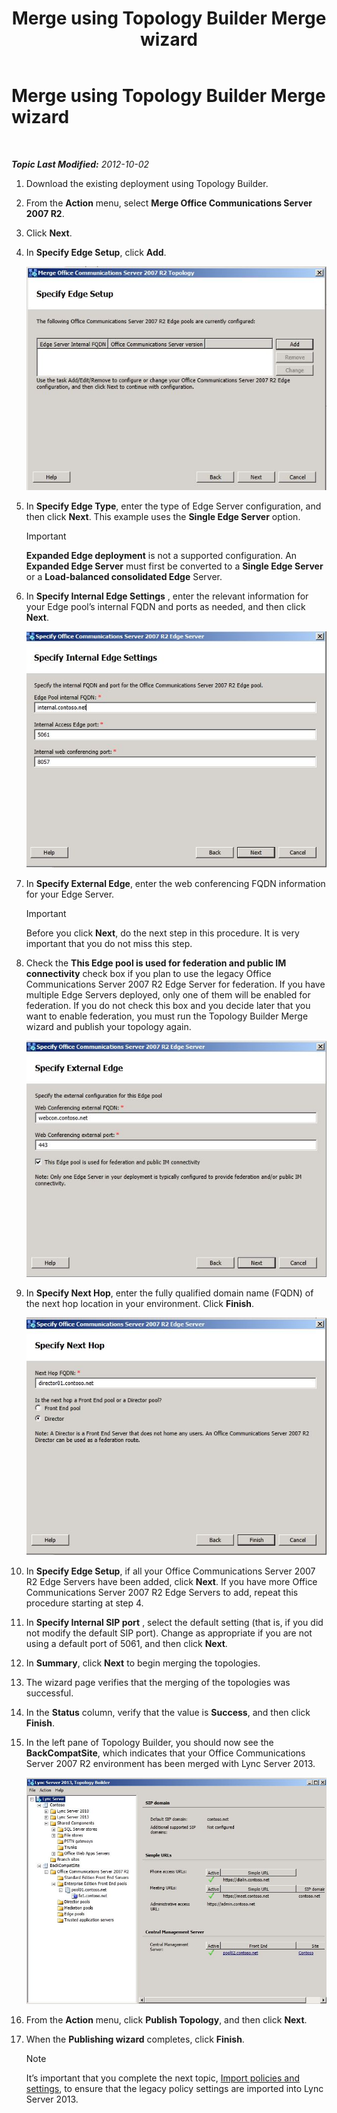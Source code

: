 ﻿---
title: Merge using Topology Builder Merge wizard
TOCTitle: Merge using Topology Builder Merge wizard
ms:assetid: c3f3c425-dab6-4dcd-bf0e-d7fde05f2ebf
ms:mtpsurl: https://technet.microsoft.com/en-us/library/JJ205243(v=OCS.15)
ms:contentKeyID: 48185343
ms.date: 07/23/2014
mtps_version: v=OCS.15
---

<div data-xmlns="http://www.w3.org/1999/xhtml">

<div class="topic" data-xmlns="http://www.w3.org/1999/xhtml" data-msxsl="urn:schemas-microsoft-com:xslt" data-cs="http://msdn.microsoft.com/en-us/">

<div data-asp="http://msdn2.microsoft.com/asp">

# Merge using Topology Builder Merge wizard

</div>

<div id="mainSection">

<div id="mainBody">

<span> </span>

_**Topic Last Modified:** 2012-10-02_

1.  Download the existing deployment using Topology Builder.

2.  From the **Action** menu, select **Merge Office Communications Server 2007 R2**.

3.  Click **Next**.

4.  In **Specify Edge Setup**, click **Add**.
    
    ![Merge Topology Wizard, Specify Edge Setup page](images/JJ205243.cdca609d-d4d5-47d9-9ff8-8b1daa4106e1(OCS.15).jpg "Merge Topology Wizard, Specify Edge Setup page")  

5.  In **Specify Edge Type**, enter the type of Edge Server configuration, and then click **Next**. This example uses the **Single Edge Server** option.
    
    <div>
    

    > [!IMPORTANT]
    > <STRONG>Expanded Edge deployment</STRONG> is not a supported configuration. An <STRONG>Expanded Edge Server</STRONG> must first be converted to a <STRONG>Single Edge Server</STRONG> or a <STRONG>Load-balanced consolidated Edge</STRONG> Server.

    
    </div>

6.  In **Specify Internal Edge Settings** , enter the relevant information for your Edge pool’s internal FQDN and ports as needed, and then click **Next**.
    
    ![Specify Internal Edge Settings dialog](images/JJ205243.dd664761-839c-4ac8-bd1a-5525589dfbb0(OCS.15).jpg "Specify Internal Edge Settings dialog")  

7.  In **Specify External Edge**, enter the web conferencing FQDN information for your Edge Server.
    
    <div>
    

    > [!IMPORTANT]
    > Before you click <STRONG>Next</STRONG>, do the next step in this procedure. It is very important that you do not miss this step.

    
    </div>

8.  Check the **This Edge pool is used for federation and public IM connectivity** check box if you plan to use the legacy Office Communications Server 2007 R2 Edge Server for federation. If you have multiple Edge Servers deployed, only one of them will be enabled for federation. If you do not check this box and you decide later that you want to enable federation, you must run the Topology Builder Merge wizard and publish your topology again.
    
    ![Edge Server dialog, Specify External Edge page](images/JJ205243.32e97ce5-92f0-477e-8125-5d2ece237b13(OCS.15).jpg "Edge Server dialog, Specify External Edge page")  

9.  In **Specify Next Hop**, enter the fully qualified domain name (FQDN) of the next hop location in your environment. Click **Finish**.
    
    ![Edge Server dialog, Specify Next Hop page](images/JJ205243.e734ee0d-f91c-4f3f-8ae6-248ecabcf678(OCS.15).jpg "Edge Server dialog, Specify Next Hop page")  

10. In **Specify Edge Setup**, if all your Office Communications Server 2007 R2 Edge Servers have been added, click **Next**. If you have more Office Communications Server 2007 R2 Edge Servers to add, repeat this procedure starting at step 4.

11. In **Specify Internal SIP port** , select the default setting (that is, if you did not modify the default SIP port). Change as appropriate if you are not using a default port of 5061, and then click **Next**.

12. In **Summary**, click **Next** to begin merging the topologies.

13. The wizard page verifies that the merging of the topologies was successful.

14. In the **Status** column, verify that the value is **Success**, and then click **Finish**.

15. In the left pane of Topology Builder, you should now see the **BackCompatSite**, which indicates that your Office Communications Server 2007 R2 environment has been merged with Lync Server 2013.
    
    ![Topology Builder showing a merged topology](images/JJ205243.62751c76-f018-4c6d-bb48-c61ef8974d31(OCS.15).jpg "Topology Builder showing a merged topology")  

16. From the **Action** menu, click **Publish Topology**, and then click **Next**.

17. When the **Publishing wizard** completes, click **Finish**.
    
    <div>
    

    > [!NOTE]
    > It’s important that you complete the next topic, <A href="import-policies-and-settings.md">Import policies and settings</A>, to ensure that the legacy policy settings are imported into Lync Server 2013.

    
    </div>

</div>

<span> </span>

</div>

</div>

</div>

